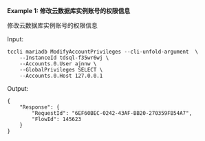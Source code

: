 **Example 1: 修改云数据库实例账号的权限信息**

修改云数据库实例账号的权限信息

Input: 

```
tccli mariadb ModifyAccountPrivileges --cli-unfold-argument  \
    --InstanceId tdsql-f35wr6wj \
    --Accounts.0.User ajnnw \
    --GlobalPrivileges SELECT \
    --Accounts.0.Host 127.0.0.1
```

Output: 
```
{
    "Response": {
        "RequestId": "6EF60BEC-0242-43AF-BB20-270359FB54A7",
        "FlowId": 145623
    }
}
```

